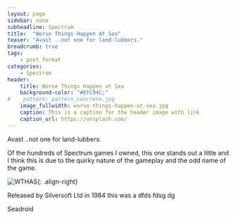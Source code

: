 ```yaml
---
layout: page
sidebar: none
subheadline: Spectrum
title:  "Worse Things Happen At Sea"
teaser: "Avast ..not one for land-lubbers."
breadcrumb: true
tags:
    - post format
categories:
    - Spectrum
header:
    title: Worse Things Happen at Sea
    background-color: "#EFC94C;"
#    pattern: pattern_concrete.jpg
    image_fullwidth: worse-things-happen-at-sea.jpg
    caption: This is a caption for the header image with link
    caption_url: https://unsplash.com/
---
```



Avast ..not one for land-lubbers.


Of the hundreds of Spectrum games I owned, this one stands out a little and I think this is due to the quirky nature of the gameplay and the odd name of the game.

![WTHAS](/gameshots/wthas.gif){: .align-right} 

Released by Silversoft Ltd in 1984 this was a dfds fdsg dg


Seadroid
